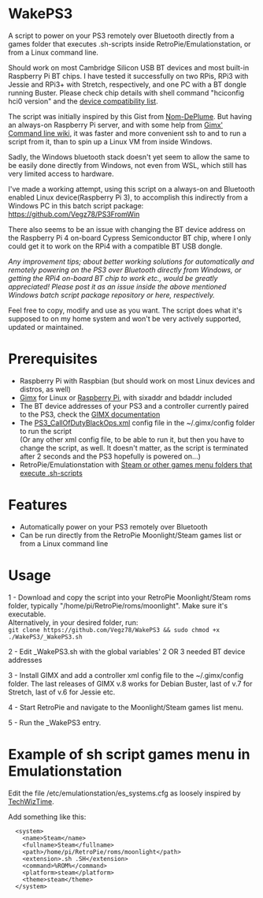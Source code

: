 # WakePS3
A script to power on your PS3 remotely over Bluetooth directly from a games folder that executes .sh-scripts inside RetroPie/Emulationstation, or from a Linux command line.

Should work on most Cambridge Silicon USB BT devices and most built-in Raspberry Pi BT chips. I have tested it successfully on two RPis, RPi3 with Jessie and RPi3+ with Stretch, respectively, and one PC with a BT dongle running Buster. Please check chip details with shell command "hciconfig hci0 version" and the [device compatibility list](https://gimx.fr/wiki/index.php?title=Bluetooth_dongle). 

The script was initially inspired by this Gist from [Nom-DePlume](https://gist.github.com/Nom-DePlume/a2a5433d0913107c1526a0b61b501792). But having an always-on Raspberry Pi server, and with some help from [Gimx' Command line wiki](https://gimx.fr/wiki/index.php?title=Command_line), it was faster and more convenient ssh to and to run a script from it, than to spin up a Linux VM from inside Windows.

Sadly, the Windows bluetooth stack doesn't yet seem to allow the same to be easily done directly from Windows, not even from WSL, which still has very limited access to hardware. 

I've made a working attempt, using this script on a always-on and Bluetooth enabled Linux device(Raspberry Pi 3), to accomplish this indirectly from a Windows PC in this batch script package: https://github.com/Vegz78/PS3FromWin

There also seems to be an issue with changing the BT device address on the Raspberry Pi 4 on-board Cypress Semiconductor BT chip, where I only could get it to work on the RPi4 with a compatible BT USB dongle.

*Any improvement tips; about better working solutions for automatically and remotely powering on the PS3 over Bluetooth directly from Windows, or getting the RPi4 on-board BT chip to work etc., would be greatly appreciated! Please post it as an issue inside the above mentioned Windows batch script package repository or here, respectively.*

Feel free to copy, modify and use as you want. The script does what it's supposed to on my home system and won't be very actively supported, updated or maintained.

# Prerequisites
- Raspberry Pi with Raspbian (but should work on most Linux devices and distros, as well)
- [Gimx](https://github.com/matlo/GIMX/releases/) for Linux or [Raspberry Pi](https://gimx.fr/wiki/index.php?title=RPi), with sixaddr and bdaddr included
- The BT device addresses of your PS3 and a controller currently paired to the PS3, check the [GIMX documentation](https://gimx.fr/wiki/index.php?title=Guide&platform=ps3&connectiontype=BT&ostype=linux&device=Pad)
- The [PS3_CallOfDutyBlackOps.xml](https://github.com/matlo/GIMX-configurations/blob/master/Linux/PS3_CallOfDutyBlackOps.xml) config file in the ~/.gimx/config folder to run the script
<br>(Or any other xml config file, to be able to run it, but then you have to change the script, as well. It doesn't matter, as the script is terminated after 2 seconds and the PS3 hopefully is powered on...)
- RetroPie/Emulationstation with [Steam or other games menu folders that execute .sh-scripts](#Example-of-sh-script-games-menu-in-Emulationstation)

# Features
- Automatically power on your PS3 remotely over Bluetooth
- Can be run directly from the RetroPie Moonlight/Steam games list or from a Linux command line

# Usage

1 - Download and copy the script into your RetroPie Moonlight/Steam roms folder, typically "/home/pi/RetroPie/roms/moonlight". Make sure it's executable. <br>
    Alternatively, in your desired folder, run:<BR>
    ```git clone https://github.com/Vegz78/WakePS3 && sudo chmod +x ./WakePS3/_WakePS3.sh```

2 - Edit _WakePS3.sh with the global variables' 2 OR 3 needed BT device addresses

3 - Install GIMX and add a controller xml config file to the ~/.gimx/config folder. The last releases of GIMX v.8 works for Debian Buster, last of v.7 for Stretch, last of v.6 for Jessie etc.

4 - Start RetroPie and navigate to the Moonlight/Steam games list menu.

5 - Run the _WakePS3 entry.

# Example of sh script games menu in Emulationstation
Edit the file /etc/emulationstation/es_systems.cfg as loosely inspired by [TechWizTime](https://github.com/TechWizTime/moonlight-retropie).

Add something like this:
```
  <system>
    <name>Steam</name>
    <fullname>Steam</fullname>
    <path>/home/pi/RetroPie/roms/moonlight</path>
    <extension>.sh .SH</extension>
    <command>%ROM%</command>
    <platform>steam</platform>
    <theme>steam</theme>
  </system>
```
